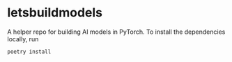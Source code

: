 # letsbuildmodels

A helper repo for building AI models in PyTorch. To install the dependencies
locally, run

```
poetry install
```